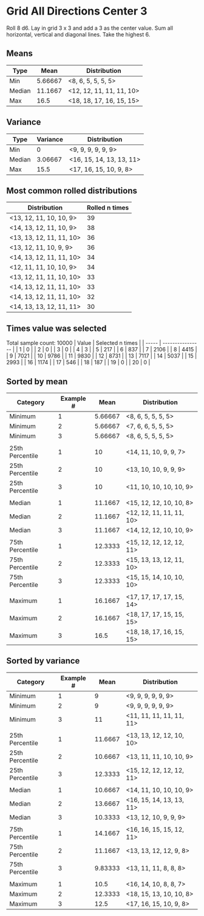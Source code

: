 # Grid All Directions Center 3

Roll 8 d6. Lay in grid 3 x 3 and add a 3 as the center value. Sum all horizontal, vertical and diagonal lines. Take the highest 6.

## Means
| Type   | Mean | Distribution |
| ------ | ---- | ------------ |
| Min    | 5.66667 | <8, 6, 5, 5, 5, 5> |
| Median | 11.1667 | <12, 12, 11, 11, 11, 10> |
| Max    | 16.5 | <18, 18, 17, 16, 15, 15> |

## Variance
| Type   | Variance | Distribution |
| ------ | ---- | ------------ |
| Min    | 0 | <9, 9, 9, 9, 9, 9> |
| Median | 3.06667 | <16, 15, 14, 13, 13, 11> |
| Max    | 15.5 | <17, 16, 15, 10, 9, 8> |

## Most common rolled distributions
| Distribution | Rolled n times |
| ------------ | -------------- |
| <13, 12, 11, 10, 10, 9> | 39 |
| <14, 13, 12, 11, 10, 9> | 38 |
| <13, 13, 12, 11, 11, 10> | 36 |
| <13, 12, 11, 10, 9, 9> | 36 |
| <14, 13, 12, 11, 11, 10> | 34 |
| <12, 11, 11, 10, 10, 9> | 34 |
| <13, 12, 11, 11, 10, 10> | 33 |
| <14, 13, 12, 11, 11, 10> | 33 |
| <14, 13, 12, 11, 11, 10> | 32 |
| <14, 13, 13, 12, 11, 11> | 30 |

## Times value was selected
Total sample count: 10000
| Value | Selected n times |
| ----- | ---------------- |
| 1 | 0 |
| 2 | 0 |
| 3 | 0 |
| 4 | 3 |
| 5 | 217 |
| 6 | 837 |
| 7 | 2106 |
| 8 | 4415 |
| 9 | 7021 |
| 10 | 9786 |
| 11 | 9830 |
| 12 | 8731 |
| 13 | 7117 |
| 14 | 5037 |
| 15 | 2993 |
| 16 | 1174 |
| 17 | 546 |
| 18 | 187 |
| 19 | 0 |
| 20 | 0 |

## Sorted by mean
| Category | Example # | Mean | Distribution |
| -------- | --------- | ---- | ------------ |
| Minimum | 1 | 5.66667 | <8, 6, 5, 5, 5, 5> |
| Minimum | 2 | 5.66667 | <7, 6, 6, 5, 5, 5> |
| Minimum | 3 | 5.66667 | <8, 6, 5, 5, 5, 5> |
| | | | |
| 25th Percentile | 1 | 10 | <14, 11, 10, 9, 9, 7> |
| 25th Percentile | 2 | 10 | <13, 10, 10, 9, 9, 9> |
| 25th Percentile | 3 | 10 | <11, 10, 10, 10, 10, 9> |
| | | | |
| Median | 1 | 11.1667 | <15, 12, 12, 10, 10, 8> |
| Median | 2 | 11.1667 | <12, 12, 11, 11, 11, 10> |
| Median | 3 | 11.1667 | <14, 12, 12, 10, 10, 9> |
| | | | |
| 75th Percentile | 1 | 12.3333 | <15, 12, 12, 12, 12, 11> |
| 75th Percentile | 2 | 12.3333 | <15, 13, 13, 12, 11, 10> |
| 75th Percentile | 3 | 12.3333 | <15, 15, 14, 10, 10, 10> |
| | | | |
| Maximum | 1 | 16.1667 | <17, 17, 17, 17, 15, 14> |
| Maximum | 2 | 16.1667 | <18, 17, 17, 15, 15, 15> |
| Maximum | 3 | 16.5 | <18, 18, 17, 16, 15, 15> |

## Sorted by variance
| Category | Example # | Mean | Distribution |
| -------- | --------- | ---- | ------------ |
| Minimum | 1 | 9 | <9, 9, 9, 9, 9, 9> |
| Minimum | 2 | 9 | <9, 9, 9, 9, 9, 9> |
| Minimum | 3 | 11 | <11, 11, 11, 11, 11, 11> |
| | | | |
| 25th Percentile | 1 | 11.6667 | <13, 13, 12, 12, 10, 10> |
| 25th Percentile | 2 | 10.6667 | <13, 11, 11, 10, 10, 9> |
| 25th Percentile | 3 | 12.3333 | <15, 12, 12, 12, 12, 11> |
| | | | |
| Median | 1 | 10.6667 | <14, 11, 10, 10, 10, 9> |
| Median | 2 | 13.6667 | <16, 15, 14, 13, 13, 11> |
| Median | 3 | 10.3333 | <13, 12, 10, 9, 9, 9> |
| | | | |
| 75th Percentile | 1 | 14.1667 | <16, 16, 15, 15, 12, 11> |
| 75th Percentile | 2 | 11.1667 | <13, 13, 12, 12, 9, 8> |
| 75th Percentile | 3 | 9.83333 | <13, 11, 11, 8, 8, 8> |
| | | | |
| Maximum | 1 | 10.5 | <16, 14, 10, 8, 8, 7> |
| Maximum | 2 | 12.3333 | <18, 15, 13, 10, 10, 8> |
| Maximum | 3 | 12.5 | <17, 16, 15, 10, 9, 8> |
